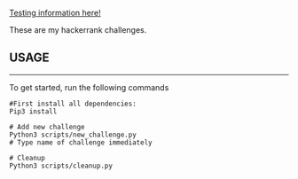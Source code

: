 <!-- @format -->

[Testing information here!](http://www.blog.pythonlibrary.org/2016/07/07/python-3-testing-an-intro-to-unittest/)

These are my hackerrank challenges.

## USAGE

---

To get started, run the following commands

```
#First install all dependencies:
Pip3 install

# Add new challenge
Python3 scripts/new_challenge.py
# Type name of challenge immediately

# Cleanup
Python3 scripts/cleanup.py

```
